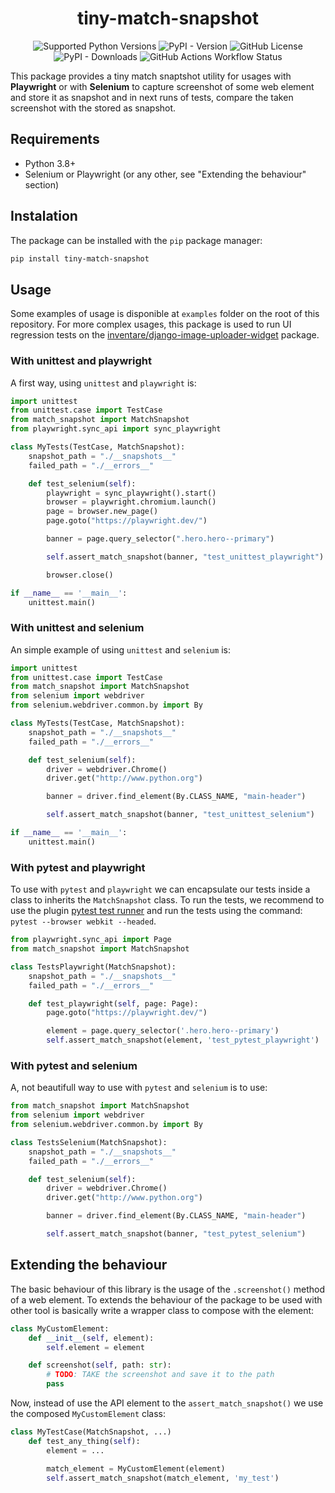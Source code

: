 <h1 align="center">tiny-match-snapshot</h1>

<p align="center">
    <img alt="Supported Python Versions" src="https://img.shields.io/badge/Python-3.8+-blue" />
    <img alt="PyPI - Version" src="https://img.shields.io/pypi/v/tiny-match-snapshot" />
    <img alt="GitHub License" src="https://img.shields.io/github/license/inventare/tiny-match-snapshot" />
    <img alt="PyPI - Downloads" src="https://img.shields.io/pypi/dm/tiny-match-snapshot" />
    <img alt="GitHub Actions Workflow Status" src="https://img.shields.io/github/actions/workflow/status/inventare/tiny-match-snapshot/tests.yml?label=tests" />
</p>

This package provides a tiny match snaptshot utility for usages with **Playwright** or with **Selenium** to capture screenshot of some web element and store it as snapshot and in next runs of tests, compare the taken screenshot with the stored as snapshot.

## Requirements

- Python 3.8+
- Selenium or Playwright (or any other, see "Extending the behaviour" section)

## Instalation

The package can be installed with the `pip` package manager:

```sh
pip install tiny-match-snapshot
```

## Usage

Some examples of usage is disponible at `examples` folder on the root of this repository. For more complex usages, this package is used to run UI regression tests on the [inventare/django-image-uploader-widget](https://github.com/inventare/django-image-uploader-widget/tree/main/tests/tests_ui_regression) package.

### With unittest and playwright

A first way, using `unittest` and `playwright` is:

```python
import unittest
from unittest.case import TestCase
from match_snapshot import MatchSnapshot
from playwright.sync_api import sync_playwright

class MyTests(TestCase, MatchSnapshot):
    snapshot_path = "./__snapshots__"
    failed_path = "./__errors__"

    def test_selenium(self):
        playwright = sync_playwright().start()
        browser = playwright.chromium.launch()
        page = browser.new_page()
        page.goto("https://playwright.dev/")

        banner = page.query_selector(".hero.hero--primary")

        self.assert_match_snapshot(banner, "test_unittest_playwright")

        browser.close()

if __name__ == '__main__':
    unittest.main()
```

### With unittest and selenium

An simple example of using `unittest` and `selenium` is:

```python
import unittest
from unittest.case import TestCase
from match_snapshot import MatchSnapshot
from selenium import webdriver
from selenium.webdriver.common.by import By

class MyTests(TestCase, MatchSnapshot):
    snapshot_path = "./__snapshots__"
    failed_path = "./__errors__"

    def test_selenium(self):
        driver = webdriver.Chrome()
        driver.get("http://www.python.org")

        banner = driver.find_element(By.CLASS_NAME, "main-header")

        self.assert_match_snapshot(banner, "test_unittest_selenium")

if __name__ == '__main__':
    unittest.main()
```

### With pytest and playwright

To use with `pytest` and `playwright` we can encapsulate our tests inside a class to inherits the `MatchSnapshot` class. To run the tests, we recommend to use the plugin [pytest test runner](https://playwright.dev/python/docs/test-runners) and run the tests using the command: `pytest --browser webkit --headed`.

```python
from playwright.sync_api import Page
from match_snapshot import MatchSnapshot

class TestsPlaywright(MatchSnapshot):
    snapshot_path = "./__snapshots__"
    failed_path = "./__errors__"

    def test_playwright(self, page: Page):
        page.goto("https://playwright.dev/")

        element = page.query_selector('.hero.hero--primary')
        self.assert_match_snapshot(element, 'test_pytest_playwright')
```

### With pytest and selenium

A, not beautifull way to use with `pytest` and `selenium` is to use:

```python
from match_snapshot import MatchSnapshot
from selenium import webdriver
from selenium.webdriver.common.by import By

class TestsSelenium(MatchSnapshot):
    snapshot_path = "./__snapshots__"
    failed_path = "./__errors__"

    def test_selenium(self):
        driver = webdriver.Chrome()
        driver.get("http://www.python.org")

        banner = driver.find_element(By.CLASS_NAME, "main-header")

        self.assert_match_snapshot(banner, "test_pytest_selenium")
```

## Extending the behaviour

The basic behaviour of this library is the usage of the `.screenshot()` method of a web element. To extends the behaviour of the package to be used with other tool is basically write a wrapper class to compose with the element:

```python
class MyCustomElement:
    def __init__(self, element):
        self.element = element

    def screenshot(self, path: str):
        # TODO: TAKE the screenshot and save it to the path
        pass
```

Now, instead of use the API element to the `assert_match_snapshot()` we use the composed `MyCustomElement` class:

```python
class MyTestCase(MatchSnapshot, ...)
    def test_any_thing(self):
        element = ...

        match_element = MyCustomElement(element)
        self.assert_match_snapshot(match_element, 'my_test')
```
